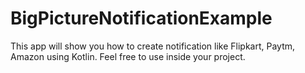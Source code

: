 # BigPictureNotificationExample
This app will show you how to create notification like Flipkart, Paytm, Amazon using Kotlin. Feel free to use inside your project.
